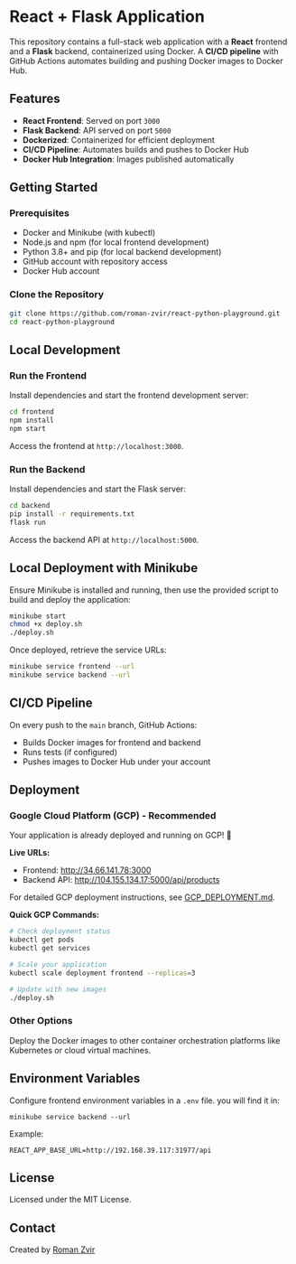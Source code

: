 # React + Flask Application

This repository contains a full-stack web application with a **React** frontend and a **Flask** backend, containerized using Docker. A **CI/CD pipeline** with GitHub Actions automates building and pushing Docker images to Docker Hub.

## Features

- **React Frontend**: Served on port `3000`
- **Flask Backend**: API served on port `5000`
- **Dockerized**: Containerized for efficient deployment
- **CI/CD Pipeline**: Automates builds and pushes to Docker Hub
- **Docker Hub Integration**: Images published automatically

## Getting Started

### Prerequisites

- Docker and Minikube (with kubectl)
- Node.js and npm (for local frontend development)
- Python 3.8+ and pip (for local backend development)
- GitHub account with repository access
- Docker Hub account

### Clone the Repository

```bash
git clone https://github.com/roman-zvir/react-python-playground.git
cd react-python-playground
```

## Local Development

### Run the Frontend

Install dependencies and start the frontend development server:

```bash
cd frontend
npm install
npm start
```

Access the frontend at `http://localhost:3000`.

### Run the Backend

Install dependencies and start the Flask server:

```bash
cd backend
pip install -r requirements.txt
flask run
```

Access the backend API at `http://localhost:5000`.

## Local Deployment with Minikube

Ensure Minikube is installed and running, then use the provided script to build and deploy the application:

```bash
minikube start
chmod +x deploy.sh
./deploy.sh
```

Once deployed, retrieve the service URLs:

```bash
minikube service frontend --url
minikube service backend --url
```

## CI/CD Pipeline

On every push to the `main` branch, GitHub Actions:

- Builds Docker images for frontend and backend
- Runs tests (if configured)
- Pushes images to Docker Hub under your account

## Deployment

### Google Cloud Platform (GCP) - Recommended

Your application is already deployed and running on GCP! 🚀

**Live URLs:**
- Frontend: http://34.66.141.78:3000
- Backend API: http://104.155.134.17:5000/api/products

For detailed GCP deployment instructions, see [GCP_DEPLOYMENT.md](./GCP_DEPLOYMENT.md).

**Quick GCP Commands:**
```bash
# Check deployment status
kubectl get pods
kubectl get services

# Scale your application
kubectl scale deployment frontend --replicas=3

# Update with new images
./deploy.sh
```

### Other Options

Deploy the Docker images to other container orchestration platforms like Kubernetes or cloud virtual machines.

## Environment Variables

Configure frontend environment variables in a `.env` file. 
you will find it in:
```
minikube service backend --url
```
Example:

```env
REACT_APP_BASE_URL=http://192.168.39.117:31977/api
```

## License

Licensed under the MIT License.

## Contact

Created by [Roman Zvir](https://github.com/roman-zvir)

